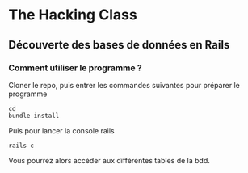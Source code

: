 # The Hacking Class

## Découverte des bases de données en Rails 

### Comment utiliser le programme ? 

Cloner le repo, puis entrer les commandes suivantes pour préparer le programme
```
cd 
bundle install
```
Puis pour lancer la console rails
```
rails c
```
Vous pourrez alors accéder aux différentes tables de la bdd.


